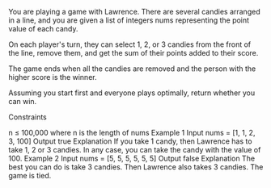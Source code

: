 You are playing a game with Lawrence. There are several candies arranged in a line, and you are given a list of integers nums representing the point value of each candy.

On each player's turn, they can select 1, 2, or 3 candies from the front of the line, remove them, and get the sum of their points added to their score.

The game ends when all the candies are removed and the person with the higher score is the winner.

Assuming you start first and everyone plays optimally, return whether you can win.

Constraints

n ≤ 100,000 where n is the length of nums
Example 1
Input
nums = [1, 1, 2, 3, 100]
Output
true
Explanation
If you take 1 candy, then Lawrence has to take 1, 2 or 3 candies. In any case, you can take the candy with the value of 100.
Example 2
Input
nums = [5, 5, 5, 5, 5, 5]
Output
false
Explanation
The best you can do is take 3 candies. Then Lawrence also takes 3 candies. The game is tied.
